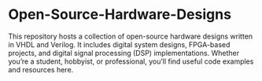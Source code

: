 # Open-Source-Hardware-Designs
This repository hosts a collection of open-source hardware designs written in VHDL and Verilog. It includes digital system designs, FPGA-based projects, and digital signal processing (DSP) implementations. Whether you’re a student, hobbyist, or professional, you’ll find useful code examples and resources here.
